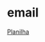 # email
<a href src="https://docs.google.com/spreadsheets/d/1Bz1yFGSxaLlvo6MNsiRdqcgNpDf7YbUS358S7lAV1-Y/edit?usp=sharing">Planilha</a>
